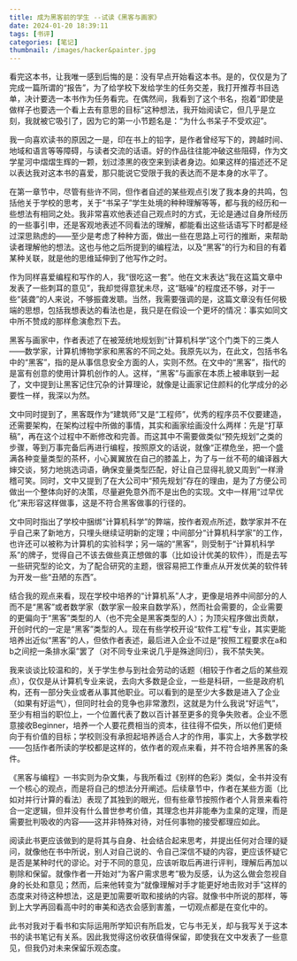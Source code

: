 ```yaml
---
title: 成为黑客前的学生 --试读《黑客与画家》
date: 2024-01-20 18:39:11
tags: [书评]
categories: [笔记]
thumbnail: /images/hacker&painter.jpg
---
```

看完这本书，让我唯一感到后悔的是：没有早点开始看这本书。是的，仅仅是为了完成一篇所谓的“报告”，为了给学校下发给学生的任务交差，我打开推荐书目选单，决计要选一本书作为任务看完。在偶然间，我看到了这个书名，抱着“即使是做样子也要选一个看上去有意思的目标”这种想法，我开始阅读它，但几乎是立刻，我就被它吸引了，因为它的第一小节题名是：“为什么书呆子不受欢迎”。

我一向喜欢读书的原因之一是，印在书上的铅字，是作者曾经写下的，跨越时间、地域和语言等等障碍，与读者交流的话语。好的作品往往能冲破这些阻碍，作为文学星河中熠熠生辉的一颗，划过漆黑的夜空来到读者身边。如果这样的描述还不足以表达我对这本书的喜爱，那只能说它受限于我的表达而不是本身的水平了。

在第一章节中，尽管有些许不同，但作者自述的某些观点引发了我本身的共鸣，包括他关于学校的思考，关于“书呆子”学生处境的种种理解等等，都与我的经历和一些想法有相同之处。我非常喜欢他表述自己观点时的方式，无论是通过自身所经历的一些事引申，还是客观地表述不同看法的理解，都能看出这些话语写下时都是经过深思熟虑的——至少是考虑了种种方面，做出一些在思路上可行的推断，来帮助读者理解他的想法。这也与他之后所提到的编程法，以及“黑客”的行为和目的有着某种关联，就是他的思维延伸到了他写作之时。

作为同样喜爱编程和写作的人，我“很吃这一套”。他在文末表达“我在这篇文章中发表了一些刺耳的意见”，我却觉得意犹未尽，这“聒噪”的程度还不够，对于一些“装聋”的人来说，不够振聋发聩。当然，我需要强调的是，这篇文章没有任何极端的思想，包括我想表达的看法也是，我只是在假设一个更坏的情况：事实如同文中所不赞成的那样愈演愈烈下去。

黑客与画家中，作者表述了在被笼统地规划到“计算机科学”这个门类下的三类人——数学家，计算机博物学家和黑客的不同之处。我原先以为，在此文，包括书名中的“黑客”，指的是从事信息安全方面的人，实则不然。在文中的“黑客”，指代的是富有创意的使用计算机创作的人。这样，“黑客”与画家在本质上被串联到一起了，文中提到让黑客记住冗杂的计算理论，就像是让画家记住颜料的化学成分的必要性一样，我深以为然。

文中同时提到了，黑客既作为“建筑师”又是“工程师”，优秀的程序员不仅要建造，还需要架构，在架构过程中所做的事情，其实和画家绘画没什么两样：先是“打草稿”，再在这个过程中不断修改和完善。而这其中不需要做类似“预先规划”之类的步骤，等到万事完备后再进行编程，按照原文的话说，就像“正襟危坐，把一个盛满各种变量类型的茶杯，小心翼翼放在自己的膝盖上，为了与一丝不苟的编译器大婶交谈，努力地挑选词语，确保变量类型匹配，好让自己显得礼貌又周到”一样滑稽可笑。同时，文中又提到了在大公司中“预先规划”存在的理由，是为了方便公司做出一个整体向好的决策，尽量避免意外而不是出色的实现。文中一样用“过早优化”来形容这样做事，这是不符合黑客做事的行径的。

文中同时指出了学校中捆绑“计算机科学”的弊端，按作者观点所述，数学家并不在乎自己来了新地方，只埋头继续证明新的定理；中间部分“计算机科学家”的工作，也许还可以被称为计算机的实验科学；另一端的“黑客”，则受制于“计算机科学系”的牌子，觉得自己不该去做些真正想做的事（比如设计优美的软件），而是去写一些研究型的论文，为了配合研究的主题，很容易把工作重点从开发优美的软件转为开发一些“丑陋的东西”。

结合我的观点来看，现在学校中培养的“计算机系”人才，更像是培养中间部分的人而不是“黑客”或者数学家（数学家一般来自数学系），然而社会需要的，企业需要的更偏向于“黑客”类型的人（也不完全是黑客类型的人）；为顶尖程序做出贡献，开创时代的一定是“黑客”类型的人。现在有些学校开设“软件工程”专业，其实更能培养出近似“黑客”的人，但依作者表述，最后进入企业不过是“按照工程要求在a和b之间挖一条排水渠”罢了（对不同专业来说几乎是殊途同归），我不禁失笑。

我来谈谈比较温和的，关于学生参与到社会劳动的话题（相较于作者之后的某些观点），仅仅是从计算机专业来说，去向大多数是企业，一些是科研，一些是政府机构，还有一部分失业或者从事其他职业。可以看到的是至少大多数是进入了企业（如果有好运气），但同时社会的竞争也非常激烈，这就是为什么我说“好运气”，至少有相当的职位上，一个位置代表了数以百计甚至更多的竞争失败者。企业不愿意接收Beginner，培养一个人要花费相当的资本，往往得不偿失，所以他们更倾向于有价值的目标；学校则没有承担起培养适合人才的作用，事实上，大多数学校——包括作者所读的学校都是这样的，依作者的观点来看，并不符合培养黑客的条件。

《黑客与编程》一书实则为杂文集，与我所看过《别样的色彩》类似，全书并没有一个核心的观点，而是将自己的想法分开阐述。后续章节中，作者在某些方面（比如对并行计算的看法）表现了其独到的眼光，但有些章节按照作者个人背景来看符合一定逻辑，但并没有什么普世参考价值，其理念也并非能奉为圭臬的定理，而是需要批判吸收的内容——这并非特殊对待，对任何事物的接受都理应如此。

阅读此书更应该做到的是将其与自身、社会结合起来思考，并提出任何对合理的疑问，就像他在书中所说，别人对自己说的、令自己深信不疑的内容，更应该怀疑它是否是某种时代的谬论。对于不同的意见，应该听取后再进行评判，理解后再加以剔除和保留。就像作者一开始对“为客户需求思考”极为反感，认为这么做会忽视自身的长处和意见；然而，后来他转变为“就像理解对手才能更好地击败对手”这样的态度来对待这种想法，这是更加需要听取和接纳的内容。就像书中所说的那样，等到上大学再回看高中时的审美和选衣会感到害羞，一切观点都是在变化中的。

此书对我对于看书和实际运用所学知识有所启发，它与书无关，却与我写关于这本书的读书笔记有关系。因此我觉得这份收获值得保留，即使我在文中发表了一些意见，但我仍对未来保留乐观态度。
